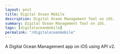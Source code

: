 ```yaml
---
layout: post
title: Digital Ocean Mobile
description: Digital Ocean Management Tool on iOS.
summary: Digital Ocean Management Tool on iOS.
tags: [digitaloceanmobile]
permalink: "/digitaloceanmobile"
---
```


A Digital Ocean Management app on iOS using API v2.

<script type="text/javascript">
function redirectToDigitalOceanMobile() {
    var location = document.location;
    console.log(location);

    var url = location.href;
    var redictedURL = url.replace("https://devaib.github.io/digitaloceanmobile:authenticate", "digitaloceanmobile:authenticate");
    console.log(redictedURL);

    window.location.replace(redictedURL);
}
window.onload = redirectToDigitalOceanMobile;
</script>